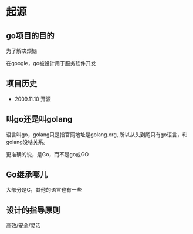 # 起源

## go项目的目的

为了解决烦恼

在google，go被设计用于服务软件开发

## 项目历史

- 2009.11.10 开源

## 叫go还是叫golang

语言叫go，golang只是指官网地址是golang.org,
所以从头到尾只有go语言，和golang没啥关系。

更准确的说，是Go，而不是go或GO

## Go继承哪儿

大部分是C，其他的语言也有一些

## 设计的指导原则

高效/安全/灵活
